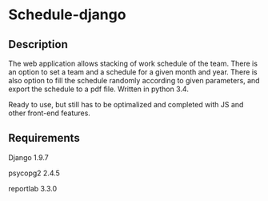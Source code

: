 # Schedule-django


Description
-----------

The web application allows stacking of work schedule of the team. There is an option to set a team and a schedule for a given month and year. There is also option to fill the schedule randomly according to given parameters, and export the schedule to a pdf file. Written in python 3.4.

Ready to use, but still has to be optimalized and completed with JS and other front-end features.

Requirements
------------

Django 1.9.7

psycopg2 2.4.5

reportlab 3.3.0



